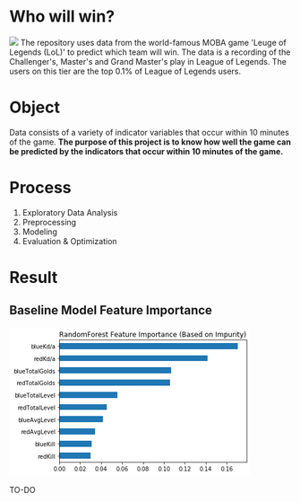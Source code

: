 # Who will win?
<img src="https://i.pinimg.com/originals/4c/0b/51/4c0b5190cf49d2d3e16d8ab56c632b44.jpg" width="600">
The repository uses data from the world-famous MOBA game 'Leuge of Legends (LoL)' to predict which team will win. The data is a recording of the Challenger's, Master's and Grand Master's  play in League of Legends. The users on this tier are the top 0.1% of League of Legends users.

# Object
Data consists of a variety of indicator variables that occur within 10 minutes of the game. <b>The purpose of this project is to know how well the game can be predicted by the indicators that occur within 10 minutes of the game.</b>

# Process
1. Exploratory Data Analysis
2. Preprocessing
3. Modeling
4. Evaluation & Optimization

# Result
## Baseline Model Feature Importance
<img src="https://github.com/SSANGMAN/LoL/blob/master/image/Feature%20Importance_RF.png?raw=true">

TO-DO
